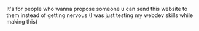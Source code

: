 It's for people who wanna propose someone u can send this website to them instead of getting nervous (I was just testing my webdev skills while making this)
